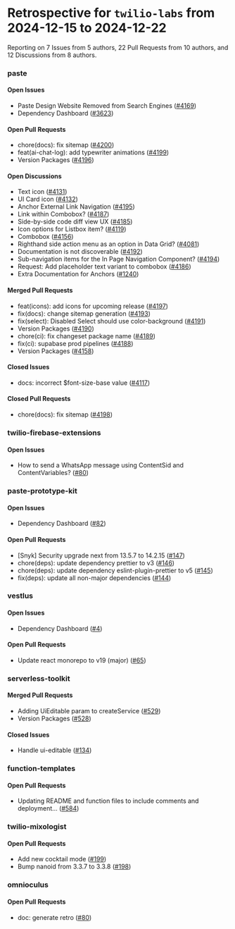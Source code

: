 # Retrospective for `twilio-labs` from 2024-12-15 to 2024-12-22

Reporting on 7 Issues from 5 authors, 22 Pull Requests from 10 authors, and 12 Discussions from 8 authors.


### paste

#### Open Issues

- Paste Design Website Removed from Search Engines ([#4169](https://github.com/twilio-labs/paste/issues/4169))
- Dependency Dashboard ([#3623](https://github.com/twilio-labs/paste/issues/3623))

#### Open Pull Requests

- chore(docs): fix sitemap ([#4200](https://github.com/twilio-labs/paste/pull/4200))
- feat(ai-chat-log): add typewriter animations ([#4199](https://github.com/twilio-labs/paste/pull/4199))
- Version Packages ([#4196](https://github.com/twilio-labs/paste/pull/4196))

#### Open Discussions

- Text icon ([#4131](https://github.com/twilio-labs/paste/discussions/4131))
- UI Card icon ([#4132](https://github.com/twilio-labs/paste/discussions/4132))
- Anchor External Link Navigation ([#4195](https://github.com/twilio-labs/paste/discussions/4195))
- Link within Combobox? ([#4187](https://github.com/twilio-labs/paste/discussions/4187))
- Side-by-side code diff view UX ([#4185](https://github.com/twilio-labs/paste/discussions/4185))
- Icon options for Listbox item? ([#4119](https://github.com/twilio-labs/paste/discussions/4119))
- Combobox ([#4156](https://github.com/twilio-labs/paste/discussions/4156))
- Righthand side action menu as an option in Data Grid? ([#4081](https://github.com/twilio-labs/paste/discussions/4081))
- Documentation is not discoverable ([#4192](https://github.com/twilio-labs/paste/discussions/4192))
- Sub-navigation items for the In Page Navigation Component? ([#4194](https://github.com/twilio-labs/paste/discussions/4194))
- Request: Add placeholder text variant to combobox ([#4186](https://github.com/twilio-labs/paste/discussions/4186))
- Extra Documentation for Anchors ([#1240](https://github.com/twilio-labs/paste/discussions/1240))

#### Merged Pull Requests

- feat(icons): add icons for upcoming release ([#4197](https://github.com/twilio-labs/paste/pull/4197))
- fix(docs): change sitemap generation ([#4193](https://github.com/twilio-labs/paste/pull/4193))
- fix(select): Disabled Select should use color-background ([#4191](https://github.com/twilio-labs/paste/pull/4191))
- Version Packages ([#4190](https://github.com/twilio-labs/paste/pull/4190))
- chore(ci): fix changeset package name ([#4189](https://github.com/twilio-labs/paste/pull/4189))
- fix(ci): supabase prod pipelines ([#4188](https://github.com/twilio-labs/paste/pull/4188))
- Version Packages ([#4158](https://github.com/twilio-labs/paste/pull/4158))

#### Closed Issues

- docs: incorrect $font-size-base value ([#4117](https://github.com/twilio-labs/paste/issues/4117))

#### Closed Pull Requests

- chore(docs): fix sitemap ([#4198](https://github.com/twilio-labs/paste/pull/4198))

### twilio-firebase-extensions

#### Open Issues

- How to send a WhatsApp message using ContentSid and ContentVariables? ([#80](https://github.com/twilio-labs/twilio-firebase-extensions/issues/80))

### paste-prototype-kit

#### Open Issues

- Dependency Dashboard ([#82](https://github.com/twilio-labs/paste-prototype-kit/issues/82))

#### Open Pull Requests

- [Snyk] Security upgrade next from 13.5.7 to 14.2.15 ([#147](https://github.com/twilio-labs/paste-prototype-kit/pull/147))
- chore(deps): update dependency prettier to v3 ([#146](https://github.com/twilio-labs/paste-prototype-kit/pull/146))
- chore(deps): update dependency eslint-plugin-prettier to v5 ([#145](https://github.com/twilio-labs/paste-prototype-kit/pull/145))
- fix(deps): update all non-major dependencies ([#144](https://github.com/twilio-labs/paste-prototype-kit/pull/144))

### vestlus

#### Open Issues

- Dependency Dashboard ([#4](https://github.com/twilio-labs/vestlus/issues/4))

#### Open Pull Requests

- Update react monorepo to v19 (major) ([#65](https://github.com/twilio-labs/vestlus/pull/65))

### serverless-toolkit

#### Merged Pull Requests

- Adding UiEditable param to createService ([#529](https://github.com/twilio-labs/serverless-toolkit/pull/529))
- Version Packages ([#528](https://github.com/twilio-labs/serverless-toolkit/pull/528))

#### Closed Issues

- Handle ui-editable ([#134](https://github.com/twilio-labs/serverless-toolkit/issues/134))

### function-templates

#### Open Pull Requests

- Updating README and function files to include comments and deployment… ([#584](https://github.com/twilio-labs/function-templates/pull/584))

### twilio-mixologist

#### Open Pull Requests

- Add new cocktail mode ([#199](https://github.com/twilio-labs/twilio-mixologist/pull/199))
- Bump nanoid from 3.3.7 to 3.3.8 ([#198](https://github.com/twilio-labs/twilio-mixologist/pull/198))

### omnioculus

#### Open Pull Requests

- doc: generate retro ([#80](https://github.com/twilio-labs/omnioculus/pull/80))